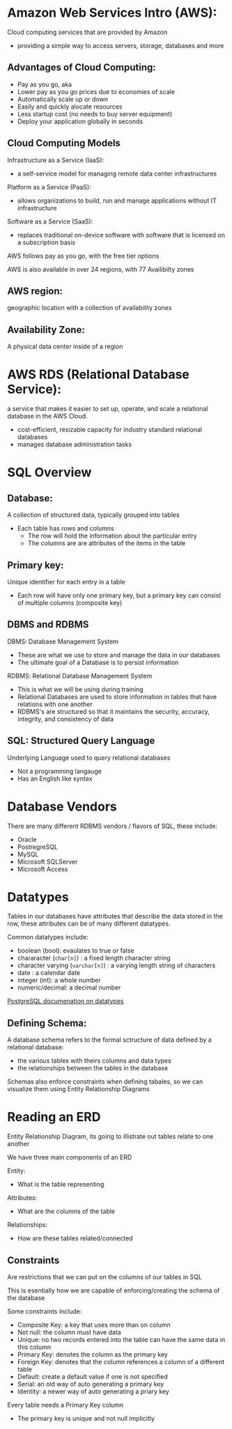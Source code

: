 # Amazon Web Services Intro (AWS):
Cloud computing services that are provided by Amazon
- providing a simple way to access servers, storage, databases and more

## Advantages of Cloud Computing:
- Pay as you go, aka
- Lower pay as you go prices due to economies of scale
- Automatically scale up or down
- Easily and quickly alocate resources
- Less startup cost (no needs to buy server equipment)
- Deploy your application globally in seconds

## Cloud Computing Models

Infrastructure as a Service (IaaS):
- a self-service model for managing remote data center infrastructures

Platform as a Service (PaaS):
- allows organizations to build, run and manage applications without IT infrastructure

Software as a Service (SaaS):
- replaces traditional on-device software with software that is licensed on a subscription basis

AWS follows pay as you go, with the free tier options

AWS is also available in over 24 regions, with 77 Availibilty zones

## AWS region:
geographic location with a collection of availability zones

## Availability Zone:
A physical data center inside of a region

# AWS RDS (Relational Database Service):
a service that makes it easier to set up, operate, and scale a relational database in the AWS Cloud.
- cost-efficient, resizable capacity for industry standard relational databases
- manages database administration tasks

# SQL Overview

## Database:
A collection of structured data, typically grouped into tables
-   Each table has rows and columns
    -   The row will hold the information about the particular entry
    -   The columns are are attributes of the items in the table

## Primary key:
Unique identifier for each entry in a table
-   Each row will have only one primary key, but a primary key can consist of multiple columns (composite key)

## DBMS and RDBMS

DBMS: Database Management System
-   These are what we use to store and manage the data in our databases
-   The ultimate goal of a Database is to persist information

RDBMS: Relational Database Management System
-   This is what we will be using during training
-   Relational Databases are used to store information in tables that have relations with one another
-   RDBMS's are structured so that it maintains the security, accuracy, integrity, and consistency of data

## SQL: Structured Query Language

Underlying Language used to query relational databases
- Not a programming langauge
- Has an English like syntax

# Database Vendors

There are many different RDBMS vendors / flavors of SQL, these include:
- Oracle
- PostregreSQL
- MySQL
- Microsoft SQLServer
- Microsoft Access

# Datatypes

Tables in our databases have attributes that describe the data stored in the row, these attributes can be of many different datatypes. 

Common datatypes include:

-   boolean (bool): evaulates to true or false
-   chararacter (`char[n]`) : a fixed length character string
-   character varying (`varchar[n]`) : a varying length string of characters
-   date : a calendar date
-   integer (int): a whole number
-   numeric/decimal: a decimal number

[PostgreSQL documenation on datatypes](https://www.postgresql.org/docs/current/datatype.html)

## Defining Schema:

A database schema refers to the formal sctructure of data defined by a relational database:
- the various tables with theirs columns and data types
- the relationships between the tables in the database

Schemas also enforce constraints when defining tabales, so we can visualize them using Entity Relationship Diagrams

# Reading an ERD

Entity Relationship Diagram, its going to illistrate out tables relate to one another

We have three main components of an ERD

Entity:
- What is the table representing

Attributes:
- What are the columns of the table

Relationships:
- How are these tables related/connected

## Constraints

Are restrictions that we can put on the columns of our tables in SQL

This is esentially how we are capable of enforcing/creating the schema of the database

Some constraints include:
- Composite Key: a key that uses more than on column
- Not null: the column must have data
- Unique: no two records entered into the table can have the same data in this column
- Primary Key: denotes the column as the primary key
- Foreign Key: denotes that the column references a column of a different table
- Default: create a default value if one is not specified
- Serial: an old way of auto generating a primary key
- Identity: a newer way of auto generating a priary key

Every table needs a Primary Key column
- The primary key is unique and not null implicitly
